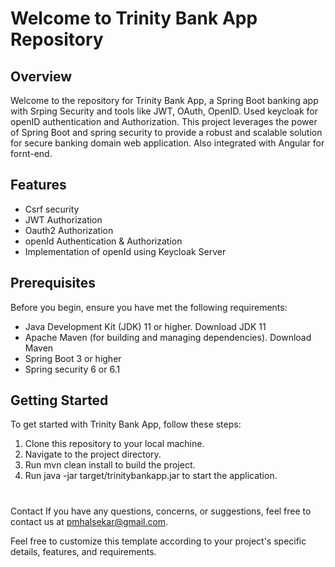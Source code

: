 # Welcome to Trinity Bank App Repository
## Overview
Welcome to the repository for Trinity Bank App, a Spring Boot banking app with Srping Security and tools like JWT, OAuth, OpenID. Used keycloak for openID authentication and Authorization. This project leverages the power of Spring Boot and spring security to provide a robust and scalable solution for secure banking domain web application. Also integrated with Angular for fornt-end.

## Features
- Csrf security
- JWT Authorization
- Oauth2 Authorization
- openId Authentication & Authorization
- Implementation of openId using Keycloak Server

## Prerequisites
Before you begin, ensure you have met the following requirements:

- Java Development Kit (JDK) 11 or higher. Download JDK 11
- Apache Maven (for building and managing dependencies). Download Maven
- Spring Boot 3 or higher
- Spring security 6 or 6.1

## Getting Started
To get started with Trinity Bank App, follow these steps:

1. Clone this repository to your local machine.
2. Navigate to the project directory.
3. Run mvn clean install to build the project.
4. Run java -jar target/trinitybankapp.jar to start the application.

#

Contact
If you have any questions, concerns, or suggestions, feel free to contact us at pmhalsekar@gmail.com.

Feel free to customize this template according to your project's specific details, features, and requirements.
